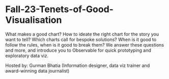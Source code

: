 # Fall-23-Tenets-of-Good-Visualisation

What makes a good chart? How to ideate the right chart for the story you want to tell? Which charts call for bespoke solutions? When is it good to follow the rules, when is it good to break them? We answer these questions and more, and introduce you to Observable for quick prototyping and exploratory data viz.

Hosted by: Gurman Bhatia (Information designer, data viz trainer and award-winning data journalist)
